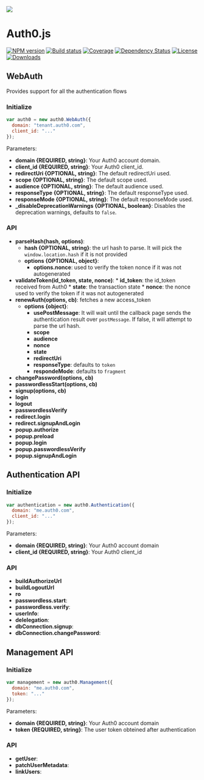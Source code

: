 ![](https://cdn.auth0.com/resources/oss-source-large-2x.png)

# Auth0.js
[![NPM version][npm-image]][npm-url]
[![Build status][travis-image]][travis-url]
[![Coverage](codecov-image)](codecov-image)
[![Dependency Status][david-image]][david-url]
[![License][license-image]][license-url]
[![Downloads][downloads-image]][downloads-url]

## WebAuth

Provides support for all the authentication flows

### Initialize

```js
var auth0 = new auth0.WebAuth({
  domain: "tenant.auth0.com",
  client_id: "..."
});
```

Parameters:
- **domain {REQUIRED, string}**: Your Auth0 account domain.
- **client_id {REQUIRED, string}**: Your Auth0 client_id.
- **redirectUri {OPTIONAL, string}**: The default redirectUri used.
- **scope {OPTIONAL, string}**: The default scope used.
- **audience {OPTIONAL, string}**: The default audience used.
- **responseType {OPTIONAL, string}**: The default responseType used.
- **responseMode {OPTIONAL, string}**: The default responseMode used.
- **_disableDeprecationWarnings {OPTIONAL, boolean}**: Disables the deprecation warnings, defaults to `false`.

### API

- **parseHash(hash, options)**:
    + **hash {OPTIONAL, string}**: the url hash to parse. It will pick the `window.location.hash` if it is not provided
    + **options {OPTIONAL, object}**:
        * **options.nonce**: used to verify the token nonce if it was not autogenerated
- **validateToken(id_token, state, nonce)**:
        * **id_token**: the id_token received from Auth0
        * **state**: the transaction state
        * **nonce**: the nonce used to verify the token if it was not autogenerated
- **renewAuth(options, cb)**: fetches a new access_token
    + **options {object}**:
        * **usePostMessage**: It will wait until the callback page sends the authentication result over `postMessage`. If false, it will attempt to parse the url hash.
        * **scope**
        * **audience**
        * **nonce**
        * **state**
        * **redirectUri**
        * **responseType**: defaults to `token`
        * **respondeMode**: defaults to `fragment`
- **changePassword(options, cb)**
- **passwordlessStart(options, cb)**
- **signup(options, cb)**
- **login**
- **logout**
- **passwordlessVerify**
- **redirect.login**
- **redirect.signupAndLogin**
- **popup.authorize**
- **popup.preload**
- **popup.login**
- **popup.passwordlessVerify**
- **popup.signupAndLogin**

## Authentication API

### Initialize

```js
var authentication = new auth0.Authentication({
  domain: "me.auth0.com",
  client_id: "..."
});
```

Parameters:
- **domain {REQUIRED, string}**: Your Auth0 account domain
- **client_id {REQUIRED, string}**: Your Auth0 client_id

### API

- **buildAuthorizeUrl**
- **buildLogoutUrl**
- **ro**
- **passwordless.start**: 
- **passwordless.verify**: 
- **userInfo**: 
- **delelegation**: 
- **dbConnection.signup**: 
- **dbConnection.changePassword**: 

## Management API

### Initialize

```js
var management = new auth0.Management({
  domain: "me.auth0.com",
  token: "..."
});
```

Parameters:
- **domain {REQUIRED, string}**: Your Auth0 account domain
- **token {REQUIRED, string}**: The user token obteined after authentication

### API

- **getUser**:
- **patchUserMetadata**:
- **linkUsers**:


<!-- Vaaaaarrrrsss -->

[npm-image]: https://img.shields.io/npm/v/auth0-js.svg?style=flat-square
[npm-url]: https://npmjs.org/package/auth0-js
[travis-image]: https://travis-ci.org/auth0/auth0.js.svg?branch=master
[travis-url]: https://travis-ci.org/auth0/auth0.js
[coveralls-image]: https://img.shields.io/coveralls/auth0/auth0.js.svg?style=flat-square
[codecov-image]: http://codecov.io/github/auth0/auth0.js/coverage.svg?branch=v8
[coveralls-url]: https://coveralls.io/r/auth0/auth0.js?branch=master
[david-image]: http://img.shields.io/david/auth0/auth0.js.svg?style=flat-square
[david-url]: https://david-dm.org/auth0/auth0.js
[license-image]: http://img.shields.io/npm/l/auth0-js.svg?style=flat-square
[license-url]: #license
[downloads-image]: http://img.shields.io/npm/dm/auth0-js.svg?style=flat-square
[downloads-url]: https://npmjs.org/package/auth0-js